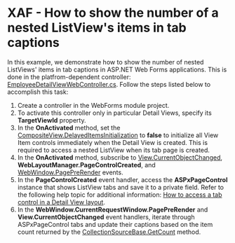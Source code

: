 # XAF - How to show the number of a nested ListView's items in tab captions

In this example, we demonstrate how to show the number of nested ListViews' items in tab captions in ASP.NET Web Forms applications. This is done in the platfrom-dependent controller: [EmployeeDetailViewWebController.cs](./CS/DetailViewTabCount.Module.Web/Controllers/EmployeeDetailViewWebController.cs). Follow the steps listed below to accomplish this task:
1. Create a controller in the WebForms module project.
2. To activate this controller only in particular Detail Views, specify its **TargetViewId** property.
3. In the **OnActivated** method, set the [CompositeView.DelayedItemsInitialization](https://docs.devexpress.com/eXpressAppFramework/DevExpress.ExpressApp.CompositeView.DelayedItemsInitialization) to **false** to initialize all View Item controls immediately when the Detail View is created. This is required to access a nested ListView when its tab page is created.
4. In the **OnActivated** method, subscribe to [View.CurrentObjectChanged](https://docs.devexpress.com/eXpressAppFramework/DevExpress.ExpressApp.View.CurrentObjectChanged), **WebLayoutManager.PageControlCreated**, and [WebWindow.PagePreRender](https://docs.devexpress.com/eXpressAppFramework/DevExpress.ExpressApp.Web.WebWindow.PagePreRender) events.
5. In the **PageControlCreated** event handler, access the **ASPxPageControl** instance that shows ListView tabs and save it to a private field. Refer to the following help topic for additional information: [How to access a tab control in a Detail View layout](https://github.com/DevExpress-Examples/XAF_how-to-access-a-tab-control-in-a-detail-view-layout-e372).
6. In the **WebWindow.CurrentRequestWindow.PagePreRender** and **View.CurrentObjectChanged** event handlers, iterate through ASPxPageControl tabs and update their captions based on the item count returned by the [CollectionSourceBase.GetCount](https://docs.devexpress.com/eXpressAppFramework/DevExpress.ExpressApp.CollectionSourceBase.GetCount) method.  

